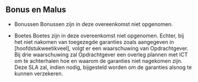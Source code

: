 ## Bonus en Malus

- Bonussen
Bonussen zijn in deze overeenkomst niet opgenomen.

- Boetes
Boetes zijn in deze overeenkomst niet opgenomen. Echter, bij het niet nakomen van toegezegde garanties zoals aangegeven in [hoofdstukweetikveel], volgt er een waarschuwing van Opdrachtgever. Bij drie waarschuwing zal Opdrachtgever een overleg plannen met ICT om te achterhalen hoe en waarom de garanties niet nagekomen zijn. Deze SLA zal, indien nodig, bijgesteld worden om de garanties alsnog te kunnen verzekeren.
